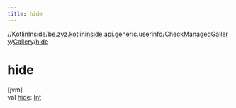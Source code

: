 ```yaml
---
title: hide
---
```

//[KotlinInside](../../../../index.html)/[be.zvz.kotlininside.api.generic.userinfo](../../index.html)/[CheckManagedGallery](../index.html)/[Gallery](index.html)/[hide](hide.html)



# hide



[jvm]\
val [hide](hide.html): [Int](https://kotlinlang.org/api/latest/jvm/stdlib/kotlin/-int/index.html)




